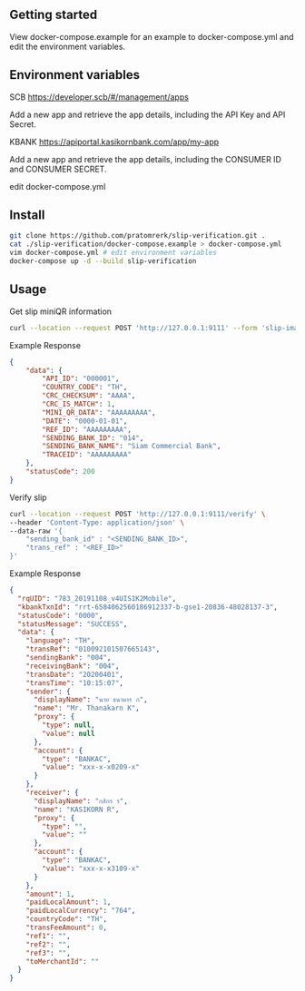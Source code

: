 ## Getting started
View docker-compose.example for an example to docker-compose.yml and edit the environment variables.

## Environment variables

SCB https://developer.scb/#/management/apps

Add a new app and retrieve the app details, including the API Key and 	API Secret.


KBANK https://apiportal.kasikornbank.com/app/my-app

Add a new app and retrieve the app details, including the CONSUMER ID and CONSUMER SECRET.


edit docker-compose.yml

## Install
```bash
git clone https://github.com/pratomrerk/slip-verification.git .
cat ./slip-verification/docker-compose.example > docker-compose.yml
vim docker-compose.yml # edit environment variables
docker-compose up -d --build slip-verification
```

## Usage
Get slip miniQR information
```bash
curl --location --request POST 'http://127.0.0.1:9111' --form 'slip-image=@"/D:/slip.jpg"'
```

Example Response
```json
{
    "data": {
        "API_ID": "000001",
        "COUNTRY_CODE": "TH",
        "CRC_CHECKSUM": "AAAA",
        "CRC_IS_MATCH": 1,
        "MINI_QR_DATA": "AAAAAAAAA",
        "DATE": "0000-01-01",
        "REF_ID": "AAAAAAAAA",
        "SENDING_BANK_ID": "014",
        "SENDING_BANK_NAME": "Siam Commercial Bank",
        "TRACEID": "AAAAAAAAA"
    },
    "statusCode": 200
}
```

Verify slip
```bash
curl --location --request POST 'http://127.0.0.1:9111/verify' \
--header 'Content-Type: application/json' \
--data-raw '{
    "sending_bank_id" : "<SENDING_BANK_ID>",
    "trans_ref" : "<REF_ID>"
}'
```

Example Response
```json
{
  "rqUID": "783_20191108_v4UIS1K2Mobile",
  "kbankTxnId": "rrt-6584062560186912337-b-gse1-20836-48028137-3",
  "statusCode": "0000",
  "statusMessage": "SUCCESS",
  "data": {
    "language": "TH",
    "transRef": "010092101507665143",
    "sendingBank": "004",
    "receivingBank": "004",
    "transDate": "20200401",
    "transTime": "10:15:07",
    "sender": {
      "displayName": "นาย ธนาคาร ก",
      "name": "Mr. Thanakarn K",
      "proxy": {
        "type": null,
        "value": null
      },
      "account": {
        "type": "BANKAC",
        "value": "xxx-x-x0209-x"
      }
    },
    "receiver": {
      "displayName": "กสิกร ร",
      "name": "KASIKORN R",
      "proxy": {
        "type": "",
        "value": ""
      },
      "account": {
        "type": "BANKAC",
        "value": "xxx-x-x3109-x"
      }
    },
    "amount": 1,
    "paidLocalAmount": 1,
    "paidLocalCurrency": "764",
    "countryCode": "TH",
    "transFeeAmount": 0,
    "ref1": "",
    "ref2": "",
    "ref3": "",
    "toMerchantId": ""
  }
}
```